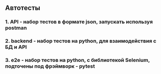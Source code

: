 ## Автотесты
### 1. API - набор тестов в формате json, запускать используя postman
### 2. backend - набор тестов на python, для взаимодействия с БД и API
### 3. e2e - набор тестов на python, с библиотекой Selenium, подточены под фрэймворк - pytest
